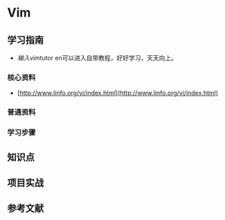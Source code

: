 # Vim

## 学习指南

* $输入$vimtutor en可以进入自带教程，好好学习，天天向上。

### 核心资料

* [http://www.linfo.org/vi/index.html](http://www.linfo.org/vi/index.html)

### 普通资料

### 学习步骤

## 知识点

## 项目实战

## 参考文献
